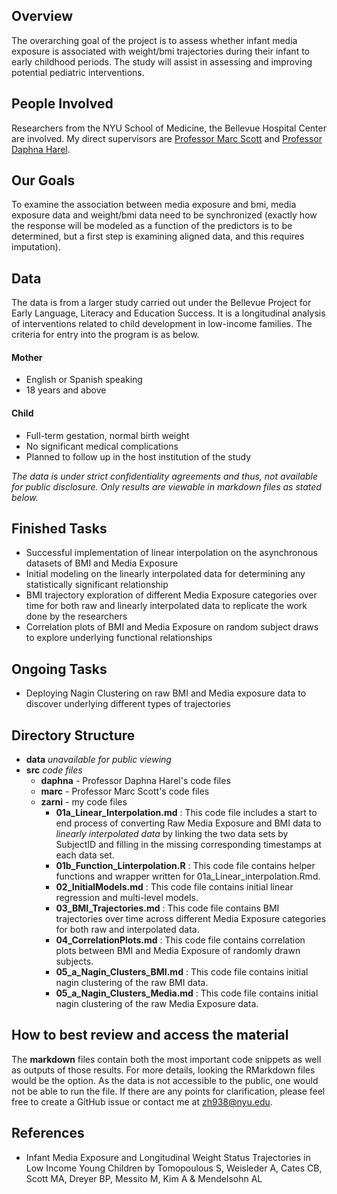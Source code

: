 ## Overview

The overarching goal of the project is to assess whether infant media exposure is associated with weight/bmi trajectories during their infant to early childhood periods. The study will assist in assessing and improving potential pediatric interventions. 

## People Involved

Researchers from the NYU School of Medicine, the Bellevue Hospital Center are involved. My direct supervisors are [Professor Marc Scott](https://steinhardt.nyu.edu/faculty/Marc_A._Scott) and [Professor Daphna Harel](https://steinhardt.nyu.edu/faculty/Daphna_Harel).

## Our Goals

To examine the association between media exposure and bmi, media exposure data and weight/bmi data need to be synchronized (exactly how the response will be modeled as a function of the predictors is to be determined, but a first step is examining aligned data, and this requires imputation). 

## Data 

The data is from a larger study carried out under the Bellevue Project for Early Language, Literacy and Education Success. It is a longitudinal analysis of interventions related to child development in low-income families. The criteria for entry into the program is as below.

#### Mother 

* English or Spanish speaking
* 18 years and above

#### Child

* Full-term gestation, normal birth weight
* No significant medical complications
* Planned to follow up in the host institution of the study

*The data is under strict confidentiality agreements and thus, not available for public disclosure. Only results are viewable in markdown files as stated below.*

## Finished Tasks

* Successful implementation of linear interpolation on the asynchronous datasets of BMI and Media Exposure  
* Initial modeling on the linearly interpolated data for determining any statistically significant relationship
* BMI trajectory exploration of different Media Exposure categories over time for both raw and linearly interpolated data to replicate the work done by the researchers
* Correlation plots of BMI and Media Exposure on random subject draws to explore underlying functional relationships

## Ongoing Tasks

* Deploying Nagin Clustering on raw BMI and Media exposure data to discover underlying different types of trajectories

## Directory Structure

* **data** *unavailable for public viewing*
* **src** *code files*
  * **daphna** - Professor Daphna Harel's code files
  * **marc** - Professor Marc Scott's code files
  * **zarni** - my code files
      * **01a_Linear_Interpolation.md** : This code file includes a start to end process of converting Raw Media Exposure and BMI data to   *linearly interpolated data* by linking the two data sets by SubjectID and filling in the missing corresponding timestamps at each data set.
      * **01b_Function_Linterpolation.R** : This code file contains helper functions and wrapper written for 01a_Linear_interpolation.Rmd.
      * **02_InitialModels.md** : This code file contains initial linear regression and multi-level models.
      * **03_BMI_Trajectories.md** : This code file contains BMI trajectories over time across different Media Exposure categories for both raw and interpolated data.
      * **04_CorrelationPlots.md** : This code file contains correlation plots between BMI and Media Exposure of randomly drawn subjects.
      * **05_a_Nagin_Clusters_BMI.md** : This code file contains initial nagin clustering of the raw BMI data.
      * **05_a_Nagin_Clusters_Media.md** : This code file contains initial nagin clustering of the raw Media Exposure data.


## How to best review and access the material

The **markdown** files contain both the most important code snippets as well as outputs of those results. For more details, looking the RMarkdown files would be the option. As the data is not accessible to the public, one would not be able to run the file. If there are any points for clarification, please feel free to create a GitHub issue or contact me at zh938@nyu.edu.

## References

* Infant Media Exposure and Longitudinal Weight Status Trajectories in Low Income Young Children by Tomopoulous S, Weisleder A, Cates CB, Scott MA, Dreyer BP, Messito M, Kim A & Mendelsohn AL

